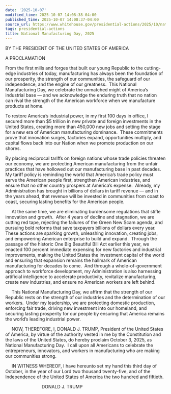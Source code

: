```yaml
---
date: '2025-10-07'
modified_time: 2025-10-07 14:08:38-04:00
published_time: 2025-10-07 14:08:37-04:00
source_url: https://www.whitehouse.gov/presidential-actions/2025/10/national-manufacturing-day-2025/
tags: presidential-actions
title: National Manufacturing Day, 2025
---
```

 
BY THE PRESIDENT OF THE UNITED STATES OF AMERICA

A PROCLAMATION

From the first mills and forges that built our young Republic to the
cutting-edge industries of today, manufacturing has always been the
foundation of our prosperity, the strength of our communities, the
safeguard of our independence, and the engine of our greatness.  This
National Manufacturing Day, we celebrate the unmatched might of
America’s industrial base — and we acknowledge the enduring truth that
no nation can rival the strength of the American workforce when we
manufacture products at home.

To restore America’s industrial power, in my first 100 days in office, I
secured more than $5 trillion in new private and foreign investments in
the United States, creating more than 450,000 new jobs and setting the
stage for a new era of American manufacturing dominance.  These
commitments prove that innovation surges, factories expand,
opportunities multiply, and capital flows back into our Nation when we
promote production on our shores.

By placing reciprocal tariffs on foreign nations whose trade policies
threaten our economy, we are protecting American manufacturing from the
unfair practices that have hollowed out our manufacturing base in past
decades.  My tariff policy is reminding the world that America’s trade
policy must serve the American people first, strengthen American
industries, and ensure that no other country prospers at America’s
expense.  Already, my Administration has brought in billions of dollars
in tariff revenue — and in the years ahead, that revenue will be
invested in communities from coast to coast, securing lasting benefits
for the American people.

     At the same time, we are eliminating burdensome regulations that
stifle innovation and growth.  After 4 years of decline and stagnation,
we are cutting red tape, rejecting the failures of the Green New Scam
agenda, and pursuing bold reforms that save taxpayers billions of
dollars every year.  These actions are sparking growth, unleashing
innovation, creating jobs, and empowering American enterprise to build
and expand.  Through the passage of the historic One Big Beautiful Bill
Act earlier this year, we enacted 100 percent immediate expensing for
new factories and industrial improvements, making the United States the
investment capital of the world and ensuring that expansion remains the
hallmark of American manufacturing for decades to come.  And through a
whole-of-government approach to workforce development, my Administration
is also harnessing artificial intelligence to accelerate productivity,
revitalize manufacturing, create new industries, and ensure no American
workers are left behind.

     This National Manufacturing Day, we affirm that the strength of our
Republic rests on the strength of our industries and the determination
of our workers.  Under my leadership, we are protecting domestic
production, enforcing fair trade, driving new investment into our
homeland, and securing lasting prosperity for our people by ensuring
that America remains the world’s leading industrial power.

     NOW, THEREFORE, I, DONALD J. TRUMP, President of the United States
of America, by virtue of the authority vested in me by the Constitution
and the laws of the United States, do hereby proclaim October 3, 2025,
as National Manufacturing Day.  I call upon all Americans to celebrate
the entrepreneurs, innovators, and workers in manufacturing who are
making our communities strong.

     IN WITNESS WHEREOF, I have hereunto set my hand this third day of
October, in the year of our Lord two thousand twenty-five, and of the
Independence of the United States of America the two hundred and
fiftieth.

                             DONALD J. TRUMP
